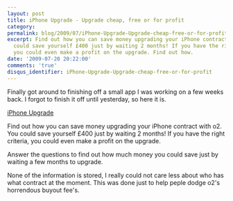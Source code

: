 ```yaml
---
layout: post
title: iPhone Upgrade - Upgrade cheap, free or for profit
category: 
permalink: blog/2009/07/iPhone-Upgrade-Upgrade-cheap-free-or-for-profit
excerpt: Find out how you can save money upgrading your iPhone contract with o2. You
  could save yourself £400 just by waiting 2 months! If you have the right criteria,
  you could even make a profit on the upgrade. Find out how.
date: '2009-07-20 20:22:00'
comments: 'true'
disqus_identifier: iPhone-Upgrade-Upgrade-cheap-free-or-for-profit
---
```


Finally got around to finishing off a small app I was working on a few weeks back. I forgot to finish it off until yesterday, so here it is.  
  
  
 [iPhone Upgrade](http://iphone-upgrade.co.uk/ "iPhone Upgrade - Upgrade your iPhone free or for profit")

Find out how you can save money upgrading your iPhone contract with o2. You could save yourself £400 just by waiting 2 months! If you have the right criteria, you could even make a profit on the upgrade.

Answer the questions to find out how much money you could save just by waiting a few months to upgrade.

None of the information is stored, I really could not care less about who has what contract at the moment. This was done just to help peple dodge o2's horrendous buyout fee's.

